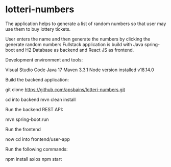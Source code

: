 # lotteri-numbers
The application helps to generate a list of random numbers so that user may use them to buy lottery tickets.

User enters the name and then generate the numbers by clicking the generate random numbers
Fullstack application is build with Java spring-boot and H2 Database as backend and React JS as frontend.

Development environment and tools:

Visual Studio Code
Java 17
Maven 3.3.1
Node version installed v18.14.0

Build the backend application:

git clone https://github.com/apsbains/lotteri-numbers.git

cd into backend 
mvn clean install

Run the backend REST API:

mvn spring-boot:run

Run the frontend

now cd into frontend/user-app

Run the following commands:

npm install axios
npm start


